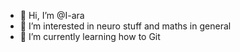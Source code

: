 - 👋 Hi, I’m @I-ara
- 👀 I’m interested in neuro stuff and maths in general
- 🌱 I’m currently learning how to Git

<!---
I-ara/I-ara is a ✨ special ✨ repository because its `Welcome.md` (this file) appears on your GitHub profile.
You can click the Preview link to take a look at your changes.
--->
